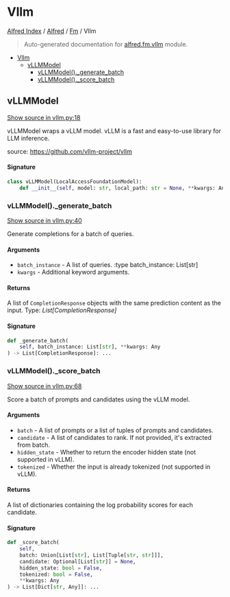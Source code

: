 # Vllm

[Alfred Index](../../README.md#alfred-index) / [Alfred](../index.md#alfred) / [Fm](./index.md#fm) / Vllm

> Auto-generated documentation for [alfred.fm.vllm](../../../alfred/fm/vllm.py) module.

- [Vllm](#vllm)
  - [vLLMModel](#vllmmodel)
    - [vLLMModel()._generate_batch](#vllmmodel()_generate_batch)
    - [vLLMModel()._score_batch](#vllmmodel()_score_batch)

## vLLMModel

[Show source in vllm.py:18](../../../alfred/fm/vllm.py#L18)

vLLMModel wraps a vLLM model. vLLM is a fast and easy-to-use library for LLM inference.

source: https://github.com/vllm-project/vllm

#### Signature

```python
class vLLMModel(LocalAccessFoundationModel):
    def __init__(self, model: str, local_path: str = None, **kwargs: Any): ...
```

### vLLMModel()._generate_batch

[Show source in vllm.py:40](../../../alfred/fm/vllm.py#L40)

Generate completions for a batch of queries.

#### Arguments

- `batch_instance` - A list of queries.
:type batch_instance: List[str]
- `kwargs` - Additional keyword arguments.

#### Returns

A list of `CompletionResponse` objects with the same prediction content as the input.
Type: *List[CompletionResponse]*

#### Signature

```python
def _generate_batch(
    self, batch_instance: List[str], **kwargs: Any
) -> List[CompletionResponse]: ...
```

### vLLMModel()._score_batch

[Show source in vllm.py:68](../../../alfred/fm/vllm.py#L68)

Score a batch of prompts and candidates using the vLLM model.

#### Arguments

- `batch` - A list of prompts or a list of tuples of prompts and candidates.
- `candidate` - A list of candidates to rank. If not provided, it's extracted from batch.
- `hidden_state` - Whether to return the encoder hidden state (not supported in vLLM).
- `tokenized` - Whether the input is already tokenized (not supported in vLLM).

#### Returns

A list of dictionaries containing the log probability scores for each candidate.

#### Signature

```python
def _score_batch(
    self,
    batch: Union[List[str], List[Tuple[str, str]]],
    candidate: Optional[List[str]] = None,
    hidden_state: bool = False,
    tokenized: bool = False,
    **kwargs: Any
) -> List[Dict[str, Any]]: ...
```